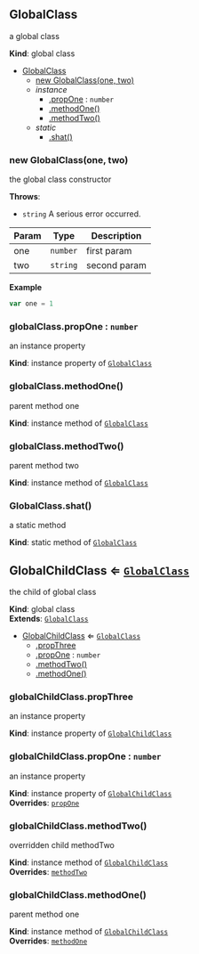 <a name="GlobalClass"></a>

## GlobalClass
a global class

**Kind**: global class  

* [GlobalClass](#GlobalClass)
    * [new GlobalClass(one, two)](#new_GlobalClass_new)
    * _instance_
        * [.propOne](#GlobalClass+propOne) : <code>number</code>
        * [.methodOne()](#GlobalClass+methodOne)
        * [.methodTwo()](#GlobalClass+methodTwo)
    * _static_
        * [.shat()](#GlobalClass.shat)

<a name="new_GlobalClass_new"></a>

### new GlobalClass(one, two)
the global class constructor

**Throws**:

- <code>string</code> A serious error occurred.


| Param | Type | Description |
| --- | --- | --- |
| one | <code>number</code> | first param |
| two | <code>string</code> | second param |

**Example**  
```js
var one = 1
```
<a name="GlobalClass+propOne"></a>

### globalClass.propOne : <code>number</code>
an instance property

**Kind**: instance property of [<code>GlobalClass</code>](#GlobalClass)  
<a name="GlobalClass+methodOne"></a>

### globalClass.methodOne()
parent method one

**Kind**: instance method of [<code>GlobalClass</code>](#GlobalClass)  
<a name="GlobalClass+methodTwo"></a>

### globalClass.methodTwo()
parent method two

**Kind**: instance method of [<code>GlobalClass</code>](#GlobalClass)  
<a name="GlobalClass.shat"></a>

### GlobalClass.shat()
a static method

**Kind**: static method of [<code>GlobalClass</code>](#GlobalClass)  
<a name="GlobalChildClass"></a>

## GlobalChildClass ⇐ [<code>GlobalClass</code>](#GlobalClass)
the child of global class

**Kind**: global class  
**Extends**: [<code>GlobalClass</code>](#GlobalClass)  

* [GlobalChildClass](#GlobalChildClass) ⇐ [<code>GlobalClass</code>](#GlobalClass)
    * [.propThree](#GlobalChildClass+propThree)
    * [.propOne](#GlobalClass+propOne) : <code>number</code>
    * [.methodTwo()](#GlobalChildClass+methodTwo)
    * [.methodOne()](#GlobalClass+methodOne)

<a name="GlobalChildClass+propThree"></a>

### globalChildClass.propThree
an instance property

**Kind**: instance property of [<code>GlobalChildClass</code>](#GlobalChildClass)  
<a name="GlobalClass+propOne"></a>

### globalChildClass.propOne : <code>number</code>
an instance property

**Kind**: instance property of [<code>GlobalChildClass</code>](#GlobalChildClass)  
**Overrides**: [<code>propOne</code>](#GlobalClass+propOne)  
<a name="GlobalChildClass+methodTwo"></a>

### globalChildClass.methodTwo()
overridden child methodTwo

**Kind**: instance method of [<code>GlobalChildClass</code>](#GlobalChildClass)  
**Overrides**: [<code>methodTwo</code>](#GlobalClass+methodTwo)  
<a name="GlobalClass+methodOne"></a>

### globalChildClass.methodOne()
parent method one

**Kind**: instance method of [<code>GlobalChildClass</code>](#GlobalChildClass)  
**Overrides**: [<code>methodOne</code>](#GlobalClass+methodOne)  
